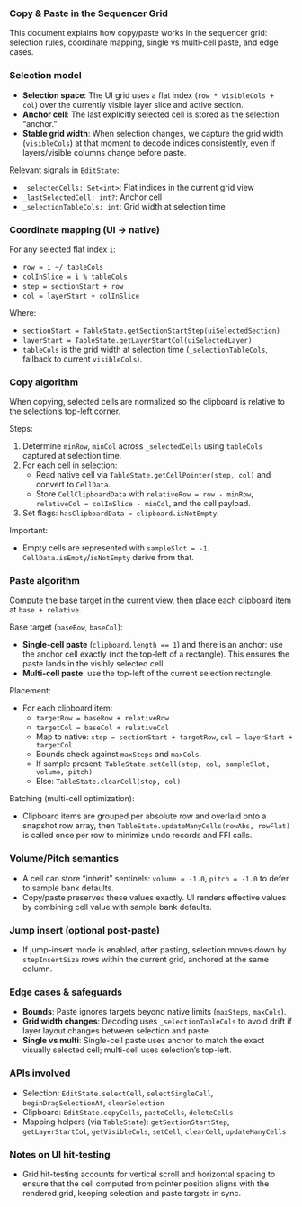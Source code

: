 ### Copy & Paste in the Sequencer Grid

This document explains how copy/paste works in the sequencer grid: selection rules, coordinate mapping, single vs multi-cell paste, and edge cases.

### Selection model
- **Selection space**: The UI grid uses a flat index (`row * visibleCols + col`) over the currently visible layer slice and active section.
- **Anchor cell**: The last explicitly selected cell is stored as the selection “anchor.”
- **Stable grid width**: When selection changes, we capture the grid width (`visibleCols`) at that moment to decode indices consistently, even if layers/visible columns change before paste.

Relevant signals in `EditState`:
- `_selectedCells: Set<int>`: Flat indices in the current grid view
- `_lastSelectedCell: int?`: Anchor cell
- `_selectionTableCols: int`: Grid width at selection time

### Coordinate mapping (UI → native)
For any selected flat index `i`:
- `row = i ~/ tableCols`
- `colInSlice = i % tableCols`
- `step = sectionStart + row`
- `col = layerStart + colInSlice`

Where:
- `sectionStart = TableState.getSectionStartStep(uiSelectedSection)`
- `layerStart = TableState.getLayerStartCol(uiSelectedLayer)`
- `tableCols` is the grid width at selection time (`_selectionTableCols`, fallback to current `visibleCols`).

### Copy algorithm
When copying, selected cells are normalized so the clipboard is relative to the selection’s top-left corner.

Steps:
1. Determine `minRow`, `minCol` across `_selectedCells` using `tableCols` captured at selection time.
2. For each cell in selection:
   - Read native cell via `TableState.getCellPointer(step, col)` and convert to `CellData`.
   - Store `CellClipboardData` with `relativeRow = row - minRow`, `relativeCol = colInSlice - minCol`, and the cell payload.
3. Set flags: `hasClipboardData = clipboard.isNotEmpty`.

Important:
- Empty cells are represented with `sampleSlot = -1`. `CellData.isEmpty`/`isNotEmpty` derive from that.

### Paste algorithm
Compute the base target in the current view, then place each clipboard item at `base + relative`.

Base target (`baseRow`, `baseCol`):
- **Single-cell paste** (`clipboard.length == 1`) and there is an anchor: use the anchor cell exactly (not the top-left of a rectangle). This ensures the paste lands in the visibly selected cell.
- **Multi-cell paste**: use the top-left of the current selection rectangle.

Placement:
- For each clipboard item:
  - `targetRow = baseRow + relativeRow`
  - `targetCol = baseCol + relativeCol`
  - Map to native: `step = sectionStart + targetRow`, `col = layerStart + targetCol`
  - Bounds check against `maxSteps` and `maxCols`.
  - If sample present: `TableState.setCell(step, col, sampleSlot, volume, pitch)`
  - Else: `TableState.clearCell(step, col)`

Batching (multi-cell optimization):
- Clipboard items are grouped per absolute row and overlaid onto a snapshot row array, then `TableState.updateManyCells(rowAbs, rowFlat)` is called once per row to minimize undo records and FFI calls.

### Volume/Pitch semantics
- A cell can store “inherit” sentinels: `volume = -1.0`, `pitch = -1.0` to defer to sample bank defaults.
- Copy/paste preserves these values exactly. UI renders effective values by combining cell value with sample bank defaults.

### Jump insert (optional post-paste)
- If jump-insert mode is enabled, after pasting, selection moves down by `stepInsertSize` rows within the current grid, anchored at the same column.

### Edge cases & safeguards
- **Bounds**: Paste ignores targets beyond native limits (`maxSteps`, `maxCols`).
- **Grid width changes**: Decoding uses `_selectionTableCols` to avoid drift if layer layout changes between selection and paste.
- **Single vs multi**: Single-cell paste uses anchor to match the exact visually selected cell; multi-cell uses selection’s top-left.

### APIs involved
- Selection: `EditState.selectCell`, `selectSingleCell`, `beginDragSelectionAt`, `clearSelection`
- Clipboard: `EditState.copyCells`, `pasteCells`, `deleteCells`
- Mapping helpers (via `TableState`): `getSectionStartStep`, `getLayerStartCol`, `getVisibleCols`, `setCell`, `clearCell`, `updateManyCells`

### Notes on UI hit-testing
- Grid hit-testing accounts for vertical scroll and horizontal spacing to ensure that the cell computed from pointer position aligns with the rendered grid, keeping selection and paste targets in sync.


